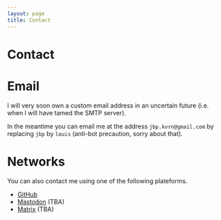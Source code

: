 ```yaml
---
layout: page
title: Contact
---
```


# Contact

# Email

I will very soon own a custom email address in an uncertain future (i.e. when I will have tamed the SMTP server).

In the meantime you can email me at the address `jbp.kvrn@gmail.com` by replacing `jbp` by `louis` (anti-bot precaution, sorry about that).

# Networks

You can also contact me using one of the following plateforms.

- [GitHub](https://github.com/kvrn1)
- [Mastodon](#) (TBA)
- [Matrix](#) (TBA)
